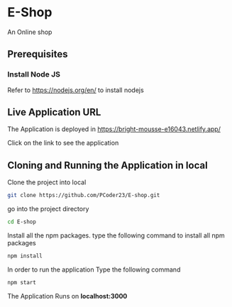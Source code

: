 # E-Shop

An Online shop

## Prerequisites

### Install Node JS

Refer to https://nodejs.org/en/ to install nodejs

## Live Application URL

The Application is deployed in https://bright-mousse-e16043.netlify.app/

Click on the link to see the application

## Cloning and Running the Application in local

Clone the project into local

```bash
git clone https://github.com/PCoder23/E-shop.git
```

go into the project directory

```bash
cd E-shop
```

Install all the npm packages. type the following command to install all npm packages

```bash
npm install
```

In order to run the application Type the following command

```bash
npm start
```

The Application Runs on **localhost:3000**
